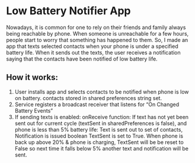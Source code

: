 # Low Battery Notifier App
Nowadays, it is common for one to rely on their friends and family always being reachable by phone.
When someone is unreachable for a few hours, people start to worry that something has happened to them.
So, I made an app that texts selected contacts when your phone is under a specified battery life. 
When it sends out the texts, the user receives a notification saying that the contacts have been notified of low battery life. 

## How it works: 
1. User installs app and selects contacts to be notified when phone is low on battery.
contacts stored in shared preferences string set.
2. Service registers a broadcast receiver that listens for “On Changed Battery Events”
3. If sending texts is enabled:
	onReceive function:
      If text has not yet been sent out for current cycle (textSent in sharedPreferences is false), 
      and phone is less than 5% battery life:
          Text is sent out to set of contacts,
          Notification is issued
          boolean TextSent is set to True. 
      When phone is back up above 20% & phone is charging, TextSent will be be reset to False so 
      next time it falls below 5% another text and notification will be sent.
